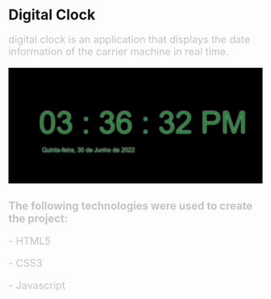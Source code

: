 <h1>Digital Clock</h1>
<p style='font-size: 20px; color: #c3c3c3'>digital clock is an application that displays the date information of the carrier machine in real time.</p>
<img src="assets/web/digitalclock.gif"/>
<h2 style='color: #c3c3c3'>The following technologies were used to create the project:</h2>
<p style='font-size: 20px; color: #c3c3c3'>- HTML5</p>
<p style='font-size: 20px; color: #c3c3c3'>- CSS3</p>
<p style='font-size: 20px; color: #c3c3c3'>- Javascript</p>